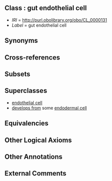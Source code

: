 
## Class : gut endothelial cell

 * *IRI* = http://purl.obolibrary.org/obo/CL_0000131
 * *Label* = gut endothelial cell

## Synonyms


## Cross-references


## Subsets


## Superclasses

 * [endothelial cell](../../CL/15/CL_0000115.md)
 * [develops from](../../RO/02/RO_0002202.md) some [endodermal cell](../../CL/23/CL_0000223.md)

## Equivalencies


## Other Logical Axioms


## Other Annotations


## External Comments


